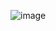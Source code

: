 ![image](https://github.com/kcm0411/SpringSchedule/assets/144455746/f0087d21-883a-4283-9679-1b10d916879b)
